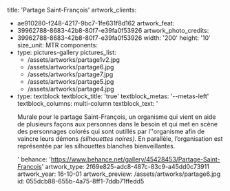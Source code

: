 title: 'Partage Saint-François'
artwork_clients:
  - ae910280-f248-4217-9bc7-1fe631f8d162
artwork_feat:
  - 39962788-8683-42b8-80f7-e39fa0f53926
artwork_photo_credits:
  - 39962788-8683-42b8-80f7-e39fa0f53926
width: '200'
height: '10'
size_unit: MTR
components:
  -
    type: pictures-gallery
    pictures_list:
      - /assets/artworks/partage1v2.jpg
      - /assets/artworks/partage6.jpg
      - /assets/artworks/partage7.jpg
      - /assets/artworks/partage5.jpg
      - /assets/artworks/partage4.jpg
  -
    type: textblock
    textblock_title: 'true'
    textblock_metas: '--metas-left'
    textblock_columns: multi-column
    textblock_text: '<p>Murale pour le partage Saint-François, un organisme qui vient en aide de plusieurs façons aux personnes dans le besoin et qui met en scène des personnages colorés qui sont outillés par l''organisme afin de vaincre leurs démons <em>(</em><em>silhouettes noires)</em>. En parallèle, l’organisation est représentée par les silhouettes blanches bienveillantes.</p>'
behance: 'https://www.behance.net/gallery/45428453/Partage-Saint-Francois'
artwork_type: 2f69e825-adc8-487c-83c9-a45dd0c73911
artwork_year: 16-10-01
artwork_preview: /assets/artworks/partage6.jpg
id: 055dcb88-655b-4a75-8ff1-7ddb71ffedd5
